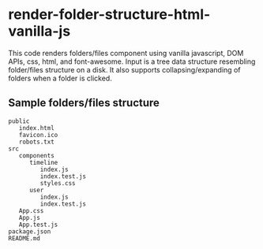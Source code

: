 # render-folder-structure-html-vanilla-js
This code renders folders/files component using vanilla javascript, DOM APIs, css, html, and font-awesome.
Input is a tree data structure resembling folder/files structure on a disk.
It also supports collapsing/expanding of folders when a folder is clicked. 

## Sample folders/files structure
```
public
   index.html
   favicon.ico
   robots.txt
src
   components
      timeline
         index.js
         index.test.js
         styles.css
      user
         index.js
         index.test.js
   App.css
   App.js
   App.test.js
package.json
README.md
```